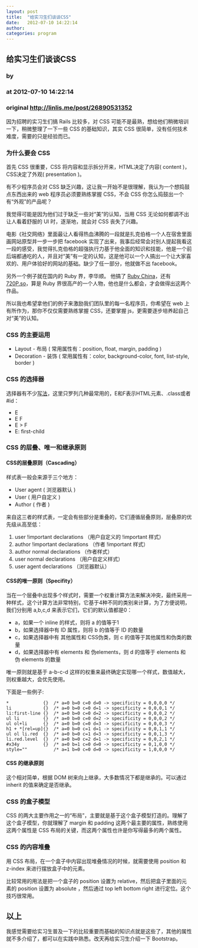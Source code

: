 ```yaml
---
layout: post
title:  "给实习生们谈谈CSS"
date:   2012-07-10 14:22:14
author: 
categories: program
---
```


## 给实习生们谈谈CSS
### by 
### at 2012-07-10 14:22:14
### original <http://linlis.me/post/26890531352>

<p>因为招聘的实习生们搞 Rails 比较多，对 CSS 可能不是最熟，想给他们稍微培训一下，稍微整理了一下一些 CSS 的基础知识，其实 CSS 很简单，没有任何技术难度，需要的只是经验而已。</p>

<h3>为什么要会 CSS</h3>

<p>首先 CSS 很重要，CSS 将内容和显示拆分开来，HTML决定了内容( content )，CSS决定了外观( presentation )。</p>

<p>有不少程序员会对 CSS 缺乏兴趣，这让我一开始不是很理解，我认为一个想捣鼓点东西出来的 web 程序员必须要熟练掌握 CSS，不会 CSS 你怎么捣鼓出一个有“外观”的产品呢？</p>

<p>我觉得可能是因为他们过于缺乏一些对“美”的认知，当用 CSS 无论如何都调不出让人看着舒服的 UI 时，逐渐地，就会对 CSS 丧失了兴趣。</p>

<p>电影《社交网络》里面最让人看得热血沸腾的一段就是扎克伯格一个人在宿舍里面画网站原型并一步一步把 facebook 实现了出来，我事后经常会对别人提起我看这一段的感受，我觉得扎克伯格的超强执行力基于他全面的知识和技能，他是一个前后端都通吃的人，并且对“美”有一定的认知，这是他可以一个人搞出一个让大家喜欢的、用户体验好的网站的基础。缺少了任一部分，他就做不出 facebook。</p>

<p>另外一个例子就在国内的 Ruby 界，李华顺。 他搞了 <a href="http://ruby-china.org">Ruby China</a>，还有<a href="http://720p.so">720P.so</a>，算是 Ruby 界很高产的一个人物，他也是什么都会，才会做得出这两个作品。</p>

<p>所以我也希望拿他们的例子来激励我们团队里的每一名程序员，你希望在 web 上有所作为，那你不仅仅需要熟练掌握 CSS，还要掌握 js，更需要逐步培养起自己对“美”的认知。</p>

<h3>CSS 的主要运用</h3>

<ul><li>Layout - 布局 ( 常用属性有：position, float, margin, padding )</li>
<li>Decoration - 装饰 ( 常用属性有：color, background-color, font, list-style, border )</li>
</ul><h3>CSS 的选择器</h3>

<p>选择器有不少<a href="http://www.w3.org/TR/css3-selectors/">写法</a>，这里只罗列几种最常用的，E和F表示HTML元素、.class或者#id：</p>

<ul><li>E</li>
<li>E F</li>
<li>E &gt; F</li>
<li>E: first-child</li>
</ul><h3>CSS 的层叠、唯一和继承原则</h3>

<h4>CSS的层叠原则（Cascading）</h4>

<p>样式表一般会来源于三个地方：</p>

<ul><li>User agent ( 浏览器默认 )</li>
<li>User ( 用户自定义 )</li>
<li>Author ( 作者 )</li>
</ul><p>来自这三者的样式表，一定会有些部分是重叠的，它们遵循层叠原则，层叠原的优先级从高至低：</p>

<ol><li>user !important declarations （用户自定义的 !important 样式）</li>
<li>author !important declarations （作者 !important 样式）</li>
<li>author normal declarations （作者样式）</li>
<li>user normal declarations （用户自定义样式）</li>
<li>user agent declarations （浏览器默认）</li>
</ol><h4>CSS的唯一原则（Specifity）</h4>

<p>当在一个层叠中出现多个样式时，需要一个权重计算方法来解决冲突，最终采用一种样式，这个计算方法非常特别，它基于4种不同的类别来计算，为了方便说明，我们分别用 a,b,c,d 来表示它们，它们的默认值都是0：</p>

<ul><li>a，如果一个 inline 的样式，则将 a 的值等于1</li>
<li>b，如果选择器中有 ID 属性，则将 b 的值等于 ID 的数量</li>
<li>c，如果选择器中有 其他属性和 CSS伪类，则 c 的值等于其他属性和伪类的数量</li>
<li>d，如果选择器中有 elements 和 伪elements，则 d 的值等于 elements 和 伪 elements 的数量</li>
</ul><p>唯一原则就是基于 a-b-c-d 这样的权重来最终确定实现哪一个样式，数值越大，则权重越大，会优先使用。</p>

<p>下面是一些例子:</p>

<pre><code>*             {}  /* a=0 b=0 c=0 d=0 -&gt; specificity = 0,0,0,0 */
li            {}  /* a=0 b=0 c=0 d=1 -&gt; specificity = 0,0,0,1 */
li:first-line {}  /* a=0 b=0 c=0 d=2 -&gt; specificity = 0,0,0,2 */
ul li         {}  /* a=0 b=0 c=0 d=2 -&gt; specificity = 0,0,0,2 */
ul ol+li      {}  /* a=0 b=0 c=0 d=3 -&gt; specificity = 0,0,0,3 */
h1 + *[rel=up]{}  /* a=0 b=0 c=1 d=1 -&gt; specificity = 0,0,1,1 */
ul ol li.red  {}  /* a=0 b=0 c=1 d=3 -&gt; specificity = 0,0,1,3 */
li.red.level  {}  /* a=0 b=0 c=2 d=1 -&gt; specificity = 0,0,2,1 */
#x34y         {}  /* a=0 b=1 c=0 d=0 -&gt; specificity = 0,1,0,0 */
style=&quot;&quot;          /* a=1 b=0 c=0 d=0 -&gt; specificity = 1,0,0,0 */
</code></pre>

<h4>CSS 的继承原则</h4>

<p>这个相对简单，根据 DOM 树来向上继承，大多数情况下都是继承的。可以通过 inherit 的值来确定是否继承。</p>

<h3>CSS 的盒子模型</h3>

<p>CSS 的两大主要作用之一的“布局”，主要就是基于这个盒子模型打造的。理解了这个盒子模型，你就理解了 margin 和 padding 这两个最主要的属性，熟练使用这两个属性是 CSS 布局的关键，而这两个属性也许是你写得最多的两个属性。
<img src="https://developer.mozilla.org/@api/deki/files/2835/=boxmodel_%2525281%252529.png" alt=""></p>

<h3>CSS 的内容堆叠</h3>

<p>用 CSS 布局，在一个盒子中内容出现堆叠情况的时候，就需要使用 position 和 z-index 来进行摆放盒子中的元素。</p>

<p>比较常用的用法是把一个盒子的 position 设置为 relative，然后把盒子里面的元素的 position 设置为 absolute ，然后通过 top left bottom right 进行定位。这个技巧很常用。</p>

<h2>以上</h2>

<p>我感觉需要给实习生普及一下的比较重要而基础的知识点就是这些了，其他的属性就不多介绍了，都可以在实践中熟悉。改天再给实习生介绍一下 Bootstrap。</p>